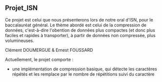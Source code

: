 Projet_ISN
-------------
Ce projet est celui que nous présenterons lors de notre oral d'ISN, pour le baccalauréat général.
Le thème abordé est celui de la compression de données, c'est-à-dire l'obention de données plus compactes (et donc plus faciles et rapides à transporter), à partir de données non compressée, plus volumineuses.

Clément DOUMERGUE & Ernest FOUSSARD

Actuellement, le projet comporte :
- une implémentation de compression basique, qui détecte les caractères répétés et les remplace par le nombre de répétitions suivi du caractère
